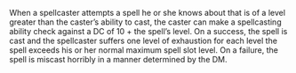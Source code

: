 When a spellcaster attempts a spell he or she knows about that is of a level greater than the caster’s ability to cast, the caster can make a spellcasting ability check against a DC of 10 + the spell’s level. On a success, the spell is cast and the spellcaster suffers one level of exhaustion for each level the spell exceeds his or her normal maximum spell slot level. On a failure, the spell is miscast horribly in a manner determined by the DM.